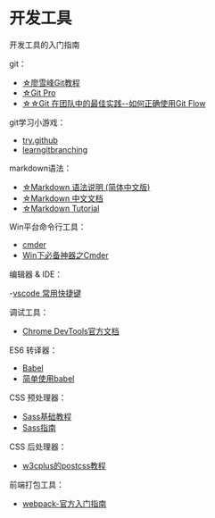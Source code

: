 # 开发工具 #

开发工具的入门指南

git：

- [☆廖雪峰Git教程](https://www.liaoxuefeng.com/wiki/0013739516305929606dd18361248578c67b8067c8c017b000)
- [☆Git Pro](https://git-scm.com/book/zh/v2)
- [☆☆Git 在团队中的最佳实践--如何正确使用Git Flow](http://www.cnblogs.com/cnblogsfans/p/5075073.html)

git学习小游戏：

- [try.github](https://try.github.io)
- [learngitbranching](http://learngitbranching.js.org/)

markdown语法：

- [☆Markdown 语法说明 (简体中文版)](http://wowubuntu.com/markdown/)
- [☆Markdown 中文文档](https://markdown-zh.readthedocs.io/en/latest/)
- [☆Markdown Tutorial](http://www.markdowntutorial.com/)

Win平台命令行工具：

- [cmder](http://cmder.net/)
- [Win下必备神器之Cmder](http://www.jeffjade.com/2016/01/13/2016-01-13-windows-software-cmder/)

编辑器 & IDE：

-[vscode 常用快捷键](http://webfuse.cn/2016/07/20/Visual%20Studio%20Code%E5%B8%B8%E7%94%A8%E5%BF%AB%E6%8D%B7%E9%94%AE/)

调试工具：

- [Chrome DevTools官方文档](https://developers.google.com/web/tools/chrome-devtools/)

ES6 转译器：

- [Babel](https://babeljs.io/)
- [简单使用babel](http://webfuse.cn/2016/08/11/%E7%AE%80%E5%8D%95%E4%BD%BF%E7%94%A8babel/)

CSS 预处理器：

- [Sass基础教程](https://www.w3cplus.com/sassguide/)
- [Sass指南](https://sass-guidelin.es/zh/#sass)

CSS 后处理器：

- [w3cplus的postcss教程](https://www.w3cplus.com/blog/tags/516.html)

前端打包工具：

- [webpack-官方入门指南](https://webpack.js.org/guides/)